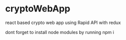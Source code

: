 # cryptoWebApp
react based crypto web app using Rapid API with redux 




dont forget to install node modules by running npm i

